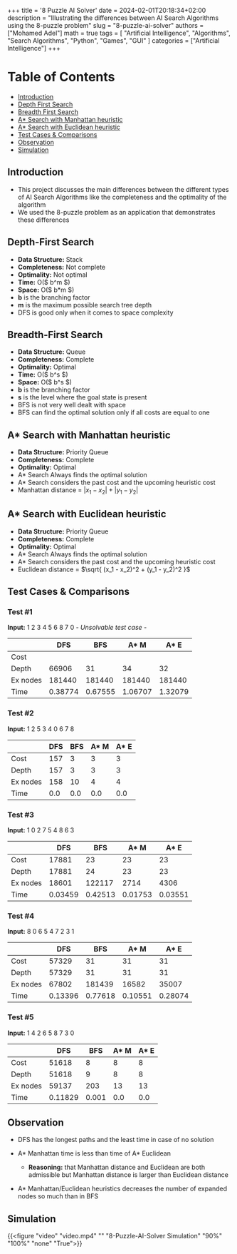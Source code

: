 +++
title = '8 Puzzle AI Solver'
date = 2024-02-01T20:18:34+02:00
description = "Illustrating the differences between AI Search Algorithms using the 8-puzzle problem"
slug = "8-puzzle-ai-solver"
authors = ["Mohamed Adel"]
math = true
tags = [
    "Artificial Intelligence",
    "Algorithms",
    "Search Algorithms",
    "Python",
    "Games",
    "GUI"
]
categories = ["Artificial Intelligence"]
+++

# Table of Contents
* [Introduction](#introduction)
* [Depth First Search](#depth-first-search)
* [Breadth First Search](#breadth-first-search)
* [A* Search with Manhattan heuristic](#a-search-with-manhattan-heuristic)
* [A* Search with Euclidean heuristic](#a-search-with-euclidean-heuristic)
* [Test Cases & Comparisons](#test-cases--comparisons)
* [Observation](#observation)
* [Simulation](#simulation)

## Introduction

* This project discusses the main differences between the different types of AI Search Algorithms like the completeness and the optimality of the algorithm 
* We used the 8-puzzle problem as an application that demonstrates these differences

## Depth-First Search

* **Data Structure:** Stack
* **Completeness:** Not complete
* **Optimality:** Not optimal
* **Time:** O($ b^m $)
* **Space:** O($ b*m $)
* **b** is the branching factor
* **m** is the maximum possible search tree depth
* DFS is good only when it comes to space complexity


## Breadth-First Search

* **Data Structure:** Queue 
* **Completeness:** Complete
* **Optimality:** Optimal
* **Time:** O($ b^s $)
* **Space:** O($ b^s $)
* **b** is the branching factor
* **s** is the level where the goal state is present
* BFS is not very well dealt with space
* BFS can find the optimal solution only if all costs are equal to one

## A* Search with Manhattan heuristic

* **Data Structure:** Priority Queue
* **Completeness:** Complete
* **Optimality:** Optimal
* A* Search Always finds the optimal solution
* A* Search considers the past cost and the upcoming heuristic cost
* Manhattan distance = $| x_1 - x_2 | + | y_1 - y_2 |$

## A* Search with Euclidean heuristic

* **Data Structure:** Priority Queue
* **Completeness:** Complete
* **Optimality:** Optimal
* A* Search Always finds the optimal solution
* A* Search considers the past cost and the upcoming heuristic cost
* Euclidean distance = $\sqrt{ (x_1 - x_2)^2 + (y_1 - y_2)^2 }$

## Test Cases & Comparisons

### Test #1 
**Input:** 1 2 3 4 5 6 8 7 0 _- Unsolvable test case -_

|          | DFS     | BFS     | A* M    | A* E    |
|----------|---------|---------|---------|---------|
| Cost     |         |         |         |         |
| Depth    | 66906   | 31      | 34      | 32      |
| Ex nodes | 181440  | 181440  | 181440  | 181440  |
| Time     | 0.38774 | 0.67555 | 1.06707 | 1.32079 |

### Test #2 
**Input:** 1 2 5 3 4 0 6 7 8

|          | DFS | BFS | A* M | A* E |
|----------|-----|-----|------|------|
| Cost     | 157 | 3   | 3    | 3    |
| Depth    | 157 | 3   | 3    | 3    |
| Ex nodes | 158 | 10  | 4    | 4    |
| Time     | 0.0 | 0.0 | 0.0  | 0.0  |

### Test #3 
**Input:** 1 0 2 7 5 4 8 6 3

|          | DFS     | BFS     | A* M    | A* E    |
|----------|---------|---------|---------|---------|
| Cost     | 17881   | 23      | 23      | 23      |
| Depth    | 17881   | 24      | 23      | 23      |
| Ex nodes | 18601   | 122117  | 2714    | 4306    |
| Time     | 0.03459 | 0.42513 | 0.01753 | 0.03551 |

### Test #4 
**Input:** 8 0 6 5 4 7 2 3 1

|          | DFS     | BFS     | A* M    | A* E    |
|----------|---------|---------|---------|---------|
| Cost     | 57329   | 31      | 31      | 31      |
| Depth    | 57329   | 31      | 31      | 31      |
| Ex nodes | 67802   | 181439  | 16582   | 35007   |
| Time     | 0.13396 | 0.77618 | 0.10551 | 0.28074 |

### Test #5
**Input:** 1 4 2 6 5 8 7 3 0

|          | DFS     | BFS   | A* M | A* E |
|----------|---------|-------|------|------|
| Cost     | 51618   | 8     | 8    | 8    |
| Depth    | 51618   | 9     | 8    | 8    |
| Ex nodes | 59137   | 203   | 13   | 13   |
| Time     | 0.11829 | 0.001 | 0.0  | 0.0  |

## Observation

* DFS has the longest paths and the least time in case of no solution

* A* Manhattan time is less than time of A* Euclidean
  * **Reasoning:** that Manhattan distance and Euclidean are both admissible but Manhattan distance is larger than Euclidean distance

* A* Manhattan/Euclidean heuristics decreases the number of expanded nodes so much than in BFS

## Simulation

{{<figure "video" "video.mp4" "" "8-Puzzle-AI-Solver Simulation" "90%" "100%" "none" "True">}}